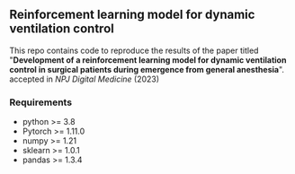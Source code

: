 ## Reinforcement learning model for dynamic ventilation control

This repo contains code to reproduce the results of the paper titled "**Development  of a reinforcement learning model for dynamic ventilation control in surgical patients during emergence from general anesthesia**". accepted in *NPJ Digital Medicine* (2023)

### Requirements
- python >= 3.8 
- Pytorch >= 1.11.0
- numpy >= 1.21 
- sklearn >= 1.0.1
- pandas >= 1.3.4
